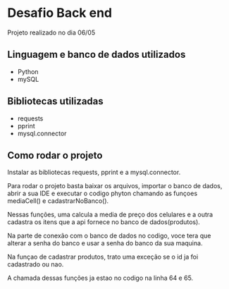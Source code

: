# Desafio Back end

<p>Projeto realizado no dia 06/05</p>

## Linguagem e banco de dados utilizados
- Python
- mySQL

## Bibliotecas utilizadas
- requests
- pprint
- mysql.connector
 
## Como rodar o projeto
<p>Instalar as bibliotecas requests, pprint e a mysql.connector. </p>
<p> Para rodar o projeto basta baixar os arquivos, importar o banco de dados, abrir a sua IDE e executar o codigo phyton chamando as funçoes mediaCell() e cadastrarNoBanco().</p>
<p> Nessas funções, uma calcula a media de preço dos celulares e a outra cadastra os itens que a api fornece no banco de dados(produtos).</p>
<p>Na parte de conexão com o banco de dados no codigo, voce tera que alterar a senha do banco e usar a senha do banco da sua maquina. </p>
<p> Na funçao de cadastrar produtos, trato uma exceção se o id ja foi cadastrado ou nao.</p>
<p> A chamada dessas funções ja estao no codigo na linha 64 e 65.</p>
